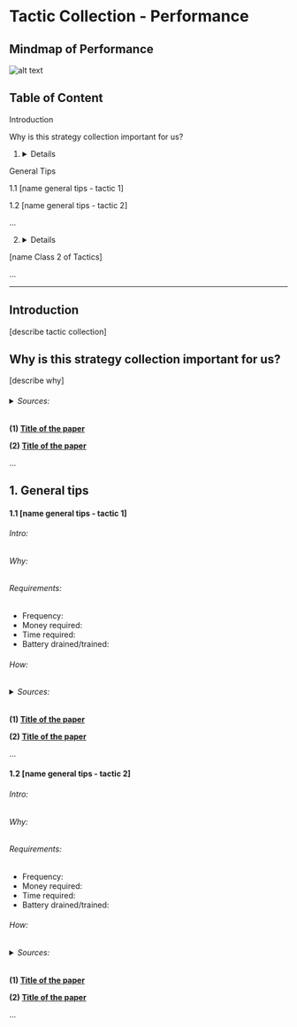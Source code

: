 # Tactic Collection - Performance

## Mindmap of Performance

![alt text]()

## Table of Content

Introduction

Why is this strategy collection important for us?


1. <details>
<summary>General Tips</summary>

1.1 [name general tips - tactic 1]

1.2 [name general tips - tactic 2]

...

</details>



2. <details>
<summary> [name Class 2 of Tactics] </summary>



</details>

...



---
## Introduction
[describe tactic collection]
## Why is this strategy collection important for us?
[describe why]
###### <details><summary> Sources: </summary>

**(1) [Title of the paper]()**

**(2) [Title of the paper]()**

...

</details>


## 1. General tips
#### 1.1 [name general tips - tactic 1]
###### Intro:
###### Why:
###### Requirements:
- Frequency:
- Money required:
- Time required:
- Battery drained/trained:

###### How:
###### <details><summary> Sources: </summary>

**(1) [Title of the paper]()**

**(2) [Title of the paper]()**

...

</details>

#### 1.2 [name general tips - tactic 2]
###### Intro:
###### Why:
###### Requirements:
- Frequency:
- Money required:
- Time required:
- Battery drained/trained:

###### How:
###### <details><summary> Sources: </summary>

**(1) [Title of the paper]()**

**(2) [Title of the paper]()**

...

</details>
